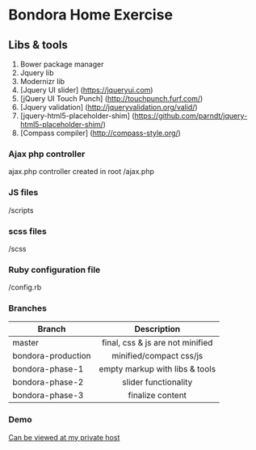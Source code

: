 # Bondora Home Exercise

## Libs & tools

1. Bower package manager
2. Jquery lib
3. Modernizr lib
4. [Jquery UI slider] (https://jqueryui.com)
5. [jQuery UI Touch Punch] (http://touchpunch.furf.com/)
6. [Jquery validation] (http://jqueryvalidation.org/valid/)
7. [jquery-html5-placeholder-shim] (https://github.com/parndt/jquery-html5-placeholder-shim/)
8. [Compass compiler] (http://compass-style.org/)

### Ajax php controller

ajax.php controller created in root /ajax.php

### JS files

/scripts

### scss files

/scss

### Ruby configuration file

/config.rb


### Branches

| Branch                | Description                          | 
| --------------------- |:------------------------------------:|
| master                | final,  css & js are not minified    |
| bondora-production    | minified/compact css/js              |
| bondora-phase-1       | empty markup with libs & tools       |
| bondora-phase-2       | slider functionality                 |
| bondora-phase-3       | finalize content                     |

### Demo

[Can be viewed at my private host](http://webdeveloper.ee/bondora)

